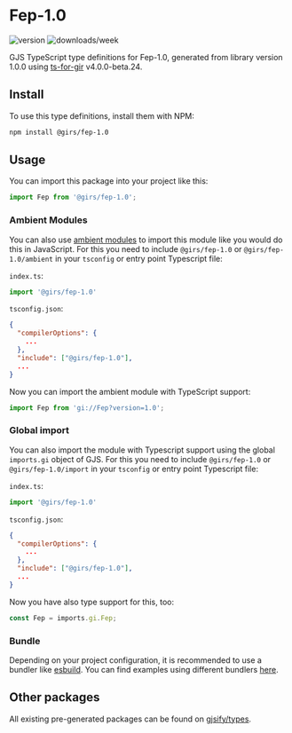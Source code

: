 
# Fep-1.0

![version](https://img.shields.io/npm/v/@girs/fep-1.0)
![downloads/week](https://img.shields.io/npm/dw/@girs/fep-1.0)


GJS TypeScript type definitions for Fep-1.0, generated from library version 1.0.0 using [ts-for-gir](https://github.com/gjsify/ts-for-gir) v4.0.0-beta.24.


## Install

To use this type definitions, install them with NPM:
```bash
npm install @girs/fep-1.0
```

## Usage

You can import this package into your project like this:
```ts
import Fep from '@girs/fep-1.0';
```

### Ambient Modules

You can also use [ambient modules](https://github.com/gjsify/ts-for-gir/tree/main/packages/cli#ambient-modules) to import this module like you would do this in JavaScript.
For this you need to include `@girs/fep-1.0` or `@girs/fep-1.0/ambient` in your `tsconfig` or entry point Typescript file:

`index.ts`:
```ts
import '@girs/fep-1.0'
```

`tsconfig.json`:
```json
{
  "compilerOptions": {
    ...
  },
  "include": ["@girs/fep-1.0"],
  ...
}
```

Now you can import the ambient module with TypeScript support: 

```ts
import Fep from 'gi://Fep?version=1.0';
```

### Global import

You can also import the module with Typescript support using the global `imports.gi` object of GJS.
For this you need to include `@girs/fep-1.0` or `@girs/fep-1.0/import` in your `tsconfig` or entry point Typescript file:

`index.ts`:
```ts
import '@girs/fep-1.0'
```

`tsconfig.json`:
```json
{
  "compilerOptions": {
    ...
  },
  "include": ["@girs/fep-1.0"],
  ...
}
```

Now you have also type support for this, too:

```ts
const Fep = imports.gi.Fep;
```

### Bundle

Depending on your project configuration, it is recommended to use a bundler like [esbuild](https://esbuild.github.io/). You can find examples using different bundlers [here](https://github.com/gjsify/ts-for-gir/tree/main/examples).

## Other packages

All existing pre-generated packages can be found on [gjsify/types](https://github.com/gjsify/types).


